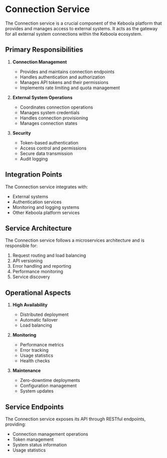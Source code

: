 # Connection Service

The Connection service is a crucial component of the Keboola platform that provides and manages access to external systems. It acts as the gateway for all external system connections within the Keboola ecosystem.

## Primary Responsibilities

1. **Connection Management**
   - Provides and maintains connection endpoints
   - Handles authentication and authorization
   - Manages API tokens and their permissions
   - Implements rate limiting and quota management

2. **External System Operations**
   - Coordinates connection operations
   - Manages system credentials
   - Handles connection provisioning
   - Manages connection states

3. **Security**
   - Token-based authentication
   - Access control and permissions
   - Secure data transmission
   - Audit logging

## Integration Points

The Connection service integrates with:
- External systems
- Authentication services
- Monitoring and logging systems
- Other Keboola platform services

## Service Architecture

The Connection service follows a microservices architecture and is responsible for:
1. Request routing and load balancing
2. API versioning
3. Error handling and reporting
4. Performance monitoring
5. Service discovery

## Operational Aspects

1. **High Availability**
   - Distributed deployment
   - Automatic failover
   - Load balancing

2. **Monitoring**
   - Performance metrics
   - Error tracking
   - Usage statistics
   - Health checks

3. **Maintenance**
   - Zero-downtime deployments
   - Configuration management
   - System updates

## Service Endpoints

The Connection service exposes its API through RESTful endpoints, providing:
- Connection management operations
- Token management
- System status information
- Usage statistics 